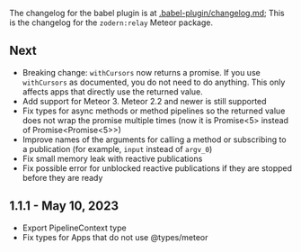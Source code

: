The changelog for the babel plugin is at [.babel-plugin/changelog.md](./.babel-plugin/changelog.md);
This is the changelog for the `zodern:relay` Meteor package.

## Next

- Breaking change: `withCursors` now returns a promise. If you use `withCursors` as documented, you do not need to do anything. This only affects apps that directly use the returned value.
- Add support for Meteor 3. Meteor 2.2 and newer is still supported
- Fix types for async methods or method pipelines so the returned value does not wrap the promise multiple times (now it is Promise<5> instead of Promise<Promise<5>>)
- Improve names of the arguments for calling a method or subscribing to a publication (for example, `input` instead of `argv_0`)
- Fix small memory leak with reactive publications
- Fix possible error for unblocked reactive publications if they are stopped before they are ready

## 1.1.1 - May 10, 2023

- Export PipelineContext type
- Fix types for Apps that do not use @types/meteor
